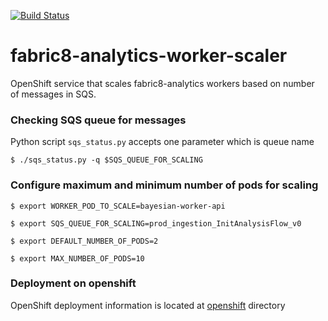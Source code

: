 [![Build Status](https://ci.centos.org/buildStatus/icon?job=devtools-fabric8-analytics-scaler-f8a-build-master)](https://ci.centos.org/job/devtools-fabric8-analytics-scaler-f8a-build-master/)

# fabric8-analytics-worker-scaler
OpenShift service that scales fabric8-analytics workers based on number of messages in SQS.

### Checking SQS queue for messages

Python script `sqs_status.py` accepts one parameter which is queue name

`$ ./sqs_status.py -q $SQS_QUEUE_FOR_SCALING`

### Configure maximum and minimum number of pods for scaling

`$ export WORKER_POD_TO_SCALE=bayesian-worker-api`

`$ export SQS_QUEUE_FOR_SCALING=prod_ingestion_InitAnalysisFlow_v0`

`$ export DEFAULT_NUMBER_OF_PODS=2`

`$ export MAX_NUMBER_OF_PODS=10`

### Deployment on openshift

OpenShift deployment information is located at [openshift](openshift/) directory
